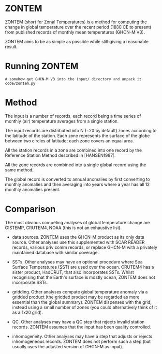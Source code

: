 ZONTEM
======

ZONTEM (short for Zonal Temperatures) is a method for computing the
change in global temperature over the recent period (1880 CE to present)
from published records of monthly mean temperatures (GHCN-M V3).

ZONTEM aims to be as simple as possible while still giving a
reasonable result.

Running ZONTEM
==============

```
# somehow get GHCN-M V3 into the input/ directory and unpack it
code/zontem.py
```

Method
======

The input is a number of records, each record being a
time series of monthly (air) temperature averages from a single
station.

The input records are distributed into N (=20 by default) zones
according to the latitude of the station. Each zone represents
the surface of the globe between two circles of latitude; each
zone covers an equal area.

All the station records in a zone are combined into one record by the
Reference Station Method described in [HANSEN1987].

All the zone records are combined into a single global record using the
same method.

The global record is converted to annual anomalies by first
converting to monthly anomalies and then averaging into years
where a year has all 12 monthly anomalies present. 

Comparison
==========

The most obvious competing analyses of global temperature change
are GISTEMP, CRUTEM4, NOAA (this is not an exhaustive list).

 - data sources. ZONTEM uses the GHCN-M product as its only data
   source. Other analyses use this supplemented with SCAR READER
   records, various priv comm records, or replace GHCN-M with a
   privately maintained database with similar coverage.

 - SSTs. Other analyses may have an optional procedure where Sea Surface
   Temperatures (SST) are used over the ocean. CRUTEM4 has a sister
   product, HadCRUT, that also incorporates SSTs. Whilst
   recognising that the Earth's surface is mostly ocean, ZONTEM does
   not incorporate SSTs.

 - gridding. Other analyses compute global temperature anomaly via a
   gridded product (the gridded product may be regarded as more
   essential than the global summary). ZONTEM dispenses with the grid,
   instead using a small number of zones (you could alternatively think
   of it as a 1x20 grid).
   
 - QC. Other analyses may have a QC step that rejects
   invalid station records. ZONTEM assumes that the input
   has been quality controlled.

 - inhomogeneity. Other analyses may have a step that adjusts
   or rejects inhomogeneous records. ZONTEM does not perform such
   a step (but usually uses the adjusted version of GHCN-M as input).
